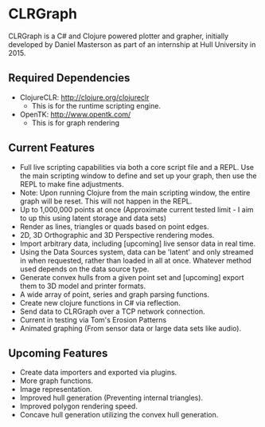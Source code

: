 # CLRGraph
CLRGraph is a C# and Clojure powered plotter and grapher, initially developed by Daniel Masterson as part of an internship at Hull University in 2015.

## Required Dependencies
* ClojureCLR: http://clojure.org/clojureclr
  * This is for the runtime scripting engine.
* OpenTK: http://www.opentk.com/
  * This is for graph rendering

## Current Features
* Full live scripting capabilities via both a core script file and a REPL. Use the main scripting window to define and set up your graph, then use the REPL to make fine adjustments.
 * Note: Upon running Clojure from the main scripting window, the entire graph will be reset. This will not happen in the REPL.
* Up to 1,000,000 points at once (Approximate current tested limit - I aim to up this using latent storage and data sets)
* Render as lines, triangles or quads based on point edges.
* 2D, 3D Orthographic and 3D Perspective rendering modes.
* Import arbitrary data, including [upcoming] live sensor data in real time.
 * Using the Data Sources system, data can be 'latent' and only streamed in when requested, rather than loaded in all at once. Whatever method used depends on the data source type.
* Generate convex hulls from a given point set and [upcoming] export them to 3D model and printer formats.
* A wide array of point, series and graph parsing functions.
* Create new clojure functions in C# via reflection.
* Send data to CLRGraph over a TCP network connection.
 * Current in testing via Tom's Erosion Patterns
* Animated graphing (From sensor data or large data sets like audio).

## Upcoming Features
* Create data importers and exported via plugins.
* More graph functions.
* Image representation.
* Improved hull generation (Preventing internal triangles).
* Improved polygon rendering speed.
* Concave hull generation utilizing the convex hull generation.
